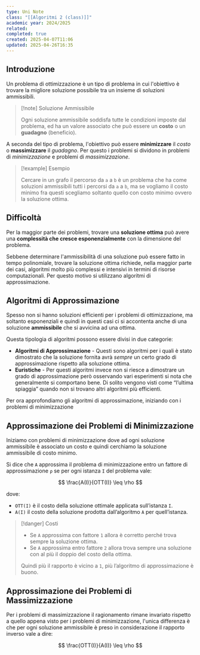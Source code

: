 ```yaml
---
type: Uni Note
class: "[[Algoritmi 2 (class)]]"
academic year: 2024/2025
related: 
completed: true
created: 2025-04-07T11:06
updated: 2025-04-26T16:35
---
```

## Introduzione

Un problema di ottimizzazione è un tipo di problema in cui l'obiettivo è trovare la migliore soluzione possibile tra un insieme di soluzioni ammissibili.

>[!note] Soluzione Ammissibile
>
>Ogni soluzione ammissibile soddisfa tutte le condizioni imposte dal problema, ed ha un valore associato che può essere un **costo** o un **guadagno** (beneficio).
>

A seconda del tipo di problema, l'obiettivo può essere **minimizzare** il *costo* o **massimizzare** il *guadagno*. Per questo i problemi si dividono in problemi di *minimizzazione* e problemi di *massimizzazione*.

>[!example] Esempio
>
>Cercare in un grafo il percorso da `a` a `b` è un problema che ha come soluzioni ammissibili tutti i percorsi da `a` a `b`, ma se vogliamo il costo minimo fra questi scegliamo soltanto quello con costo minimo ovvero la soluzione ottima.

## Difficoltà

Per la maggior parte dei problemi\, trovare una **soluzione ottima** può avere una **complessità che cresce esponenzialmente** con la dimensione del problema.

Sebbene determinare l'ammissibilità di una soluzione può essere fatto in tempo polinomiale, trovare la soluzione ottima richiede, nella maggior parte dei casi, algoritmi molto più complessi e intensivi in termini di risorse computazionali. Per questo motivo si utilizzano algoritmi di approssimazione.

## Algoritmi di Approssimazione

Spesso non si hanno soluzioni efficienti per i problemi di ottimizzazione, ma soltanto esponenziali e quindi in questi casi ci si accontenta anche di una soluzione **ammissibile** che si avvicina ad una ottima.

Questa tipologia di algoritmi possono essere divisi in due categorie:

- **Algoritmi di Approssimazione** - Questi sono algoritmi per i quali è stato dimostrato che la soluzione fornita avrà *sempre* un certo grado di approssimazione rispetto alla soluzione ottima.
- **Euristiche** - Per questi algoritmi invece non si riesce a dimostrare un grado di approssimazione però osservando vari esperimenti si nota che generalmente si comportano bene. Di solito vengono visti come “l’ultima spiaggia” quando non si trovano altri algoritmi più efficienti.

Per ora approfondiamo gli algoritmi di approssimazione, iniziando con i problemi di minimizzazione

## Approssimazione dei Problemi di Minimizzazione

Iniziamo con problemi di minimizzazione dove ad ogni soluzione ammissibile è associato un costo e  quindi cerchiamo la soluzione ammissibile di costo minimo.

Si dice che `A` approssima il problema di minimizzazione entro un fattore di approssimazione `ρ` se per ogni istanza `I` del problema vale:

$$
\frac{A(I)}{OTT(I)} \leq \rho
$$

dove: 
- `OTT(I)` è il costo della soluzione ottimale applicata sull’istanza `I`.
- `A(I)` il costo della soluzione prodotta dall’algoritmo `A` per quell’istanza.

>[!danger] Costi
>
>- Se `A` approssima con fattore `1` allora è corretto perché trova sempre la soluzione ottima.
>- Se `A` approssima entro fattore `2` allora trova sempre una soluzione con al più il doppio del costo della ottima.
>
>Quindi più il rapporto è vicino a `1`, più l’algoritmo di approssimazione è buono.

## Approssimazione dei Problemi di Massimizzazione

Per i problemi di massimizzazione il ragionamento rimane invariato rispetto a quello appena visto per i problemi di minimizzazione, l'unica differenza è che per ogni soluzione ammissibile è preso in considerazione il rapporto inverso vale a dire:

$$
\frac{OTT(I)}{A(I)} \leq \rho
$$